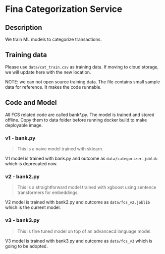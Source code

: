 Fina Categorization Service
===========================

## Description
We train ML models to categorize transactions. 

## Training data
Please use `data/cat_train.csv` as training data. If moving to cloud storage, we will update here with the new location.

NOTE: we can not open source training data. The file contains small sample data for reference. It makes the code runnable.

## Code and Model
All FCS related code are called bank*.py. The model is trained and stored offline. 
Copy them to data folder before running docker build to make deployable image.

### v1 - bank.py
> This is a naive model trained with sklearn.

V1 model is trained with bank.py and outcome as `data/categorizer.joblib` which is deprecated now.

### v2 - bank2.py
> This is a straightforward model trained with xgboost using sentence transformers for embeddings.

V2 model is trained with bank2.py and outcome as `data/fcs_v2.joblib` which is the current model.

### v3 - bank3.py
> This is fine tuned model on top of an advancecd language model.

V3 model is trained with bank3.py and outcome as `data/fcs_v3` which is going to be adopted.
